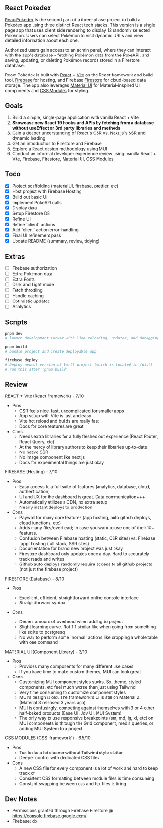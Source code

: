 ## React Pokedex

[ReactPokedex](https://reactpokedex-3f2b4.web.app/) is the second part of a three-phase project to build a Pokedex app using three distinct React tech stacks. This version is a single page app that uses client side rendering to display 12 randomly selected Pokémon. Users can select Pokémon to visit dynamic URLs and view detailed information about each one.

Authorized users gain access to an admin panel, where they can interact with the app's database - fetching Pokémon data from the [PokeAPI](https://pokeapi.co/), and saving, updating, or deleting Pokémon records stored in a Firestore database.

React Pokedex is built with [React](https://react.dev/) + [Vite](https://vite.dev/) as the React framework and build tool, [Firebase](https://firebase.google.com/) for hosting, and Firebase [Firestore](https://firebase.google.com/docs/firestore) for cloud-based data storage. The app also leverages [Material UI](https://mui.com/) for Material-inspired UI components and [CSS Modules](https://github.com/css-modules/css-modules) for styling.

## Goals

1. Build a simple, single-page application with vanilla React + Vite
2. **Showcase new React 19 hooks and APIs by fetching from a database without useEffect or 3rd party libraries and methods**
3. Gain a deeper understanding of React's CSR vs. Next.js's SSR and dynamic loading
4. Get an introduction to Firestore and Firebase
5. Explore a React design methodology using MUI
6. Conduct an informal developer experience review using: vanilla React + Vite, Firebase, Firestore, Material UI, CSS Modules

## Todo

- [x] Project scaffolding (materialUI, firebase, prettier, etc)
- [x] Host project with Firebase Hosting
- [x] Build out basic UI
- [x] Implement PokeAPI calls
- [x] Display data
- [x] Setup Firestore DB
- [x] Refine UI
- [x] Refine 'client' actions
- [x] Add 'client' action error-handling
- [x] Final UI refinement pass
- [x] Update README (summary, review, tidying)

## Extras

- [ ] Firebase authorization
- [ ] Extra Pokémon data
- [ ] Extra Fonts
- [ ] Dark and Light mode
- [ ] Fetch throttling
- [ ] Handle caching
- [ ] Optimistic updates
- [ ] Analytics

## Scripts

```bash
pnpm dev
# launch development server with live reloading, updates, and debugging.

pnpm build
# bundle project and create deployable app

firebase deploy
# Deploy newest version of built project (which is located in /dist)
# run this after 'pnpm build'
```

## Review

REACT + Vite (React Framework) - 7/10

- Pros
  - CSR feels nice, fast, uncomplicated for smaller apps
  - App setup with Vite is fast and easy
  - Vite hot reload and builds are really fast
  - Docs for core features are great
- Cons
  - Needs extra libraries for a fully fleshed out experience (React Router, React Query, etc)
  - At the mercy of library authors to keep their libraries up-to-date
  - No native SSR
  - No image component like next.js
  - Docs for experimental things are just okay

FIREBASE (Hosting) - 7/10

- Pros
  - Easy access to a full suite of features (analytics, database, cloud, authentication)
  - UI and UX for the dashboard is great. Data communication+++
  - Automatically utilizes a CDN, no extra setup
  - Nearly instant deploys to production
- Cons
  - Paywall for many core features (app hosting, auto github deploys, cloud functions, etc)
  - Adds many files/overhead; in case you want to use one of their 10+ features.
  - Confusion between Firebase hosting (static, CSR sites) vs. Firebase 'app' hosting (full stack, SSR sites)
  - Documentation for brand new project was just okay
  - Firestore dashboard only updates once a day. Hard to accurately track reads and writes.
  - Github auto deploys randomly require access to all github projects (not just the firebase project)

FIRESTORE (Database) - 8/10

- Pros

  - Excellent, efficient, straightforward online console interface
  - Straightforward syntax

- Cons

  - Decent amount of overhead when adding to project
  - Slight learning curve. Not 1:1 similar like when going from something like sqlite to postgresql
  - No way to perform some 'normal' actions like dropping a whole table with one command

MATERIAL UI (Component Library) - 3/10

- Pros
  - Provides many components for many different use cases
  - If you have time to make custom themes, MUI can look great
- Cons
  - Customizing MUI component styles sucks. Sx, theme, styled components, etc feel much worse than just using Tailwind
  - Very time consuming to customize component styles
  - MUI's design is old. The framework's UI is still on Material 2. (Material 3 released 3 years ago)
  - MUI is confusingly, competing against themselves with 3 or 4 other half-baked products (Base UI, Joy UI, MUI System)
  - The only way to use responsive breakpoints (sm, md, lg, xl, etc) on MUI components is through the Grid component, media queries, or adding MUI System to a project

CSS MODULES (CSS 'framework') - 6.5/10

- Pros
  - Tsx looks a lot cleaner without Tailwind style clutter
  - Deeper control with dedicated CSS files
- Cons
  - A new CSS file for every component is a lot of work and hard to keep track of
  - Consistent CSS formatting between module files is time consuming
  - Constant swapping between css and tsx files is tiring

## Dev Notes

- Permissions granted through Firebase Firestore @ https://console.firebase.google.com/
- Firebase: cb
